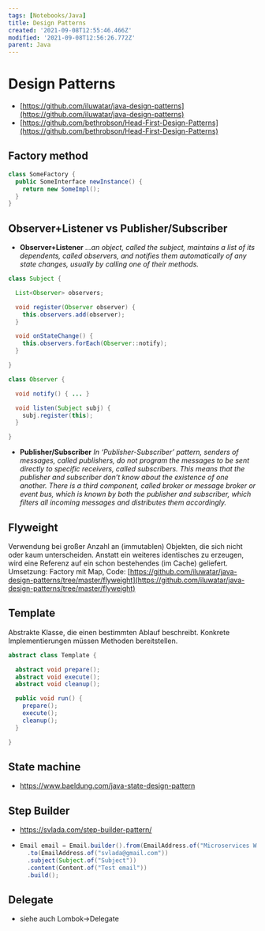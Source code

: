 ```yaml
---
tags: [Notebooks/Java]
title: Design Patterns
created: '2021-09-08T12:55:46.466Z'
modified: '2021-09-08T12:56:26.772Z'
parent: Java
---
```


# Design Patterns
- [https://github.com/iluwatar/java-design-patterns](https://github.com/iluwatar/java-design-patterns)
- [https://github.com/bethrobson/Head-First-Design-Patterns](https://github.com/bethrobson/Head-First-Design-Patterns)

## Factory method
```java
class SomeFactory {
  public SomeInterface newInstance() {
    return new SomeImpl();
  }
}
```


## Observer+Listener vs Publisher/Subscriber
- **Observer+Listener**
*...an object, called the subject, maintains a list of its dependents, called observers, and notifies them automatically of any state changes, usually by calling one of their methods.*

```java
class Subject {

  List<Observer> observers;

  void register(Observer observer) {
    this.observers.add(observer);
  }

  void onStateChange() {
    this.observers.forEach(Observer::notify);
  }

}

class Observer {

  void notify() { ... }

  void listen(Subject subj) {
    subj.register(this);
  }

}
```

- **Publisher/Subscriber**
*In ‘Publisher-Subscriber’ pattern, senders of messages, called publishers, do not program the messages to be sent directly to specific receivers, called subscribers. This means that the publisher and subscriber don’t know about the existence of one another. There is a third component, called broker or message broker or event bus, which is known by both the publisher and subscriber, which filters all incoming messages and distributes them accordingly.*


## Flyweight
Verwendung bei großer Anzahl an (immutablen) Objekten, die sich nicht oder kaum unterscheiden. Anstatt ein weiteres identisches zu erzeugen, wird eine Referenz auf ein schon bestehendes (im Cache) geliefert. Umsetzung: Factory mit Map,
Code: [https://github.com/iluwatar/java-design-patterns/tree/master/flyweight](https://github.com/iluwatar/java-design-patterns/tree/master/flyweight)


## Template
Abstrakte Klasse, die einen bestimmten Ablauf beschreibt. Konkrete Implementierungen müssen Methoden bereitstellen.

```java
abstract class Template {

  abstract void prepare();
  abstract void execute();
  abstract void cleanup();

  public void run() {
    prepare();
    execute();
    cleanup();
  }

}
```


## State machine
- https://www.baeldung.com/java-state-design-pattern


## Step Builder
- https://svlada.com/step-builder-pattern/
- ```java
  Email email = Email.builder().from(EmailAddress.of("Microservices Weekly <mw@microservicesweekly.com>"))
	.to(EmailAddress.of("svlada@gmail.com"))
	.subject(Subject.of("Subject"))
	.content(Content.of("Test email"))
	.build();
  ```


## Delegate
- siehe auch Lombok->Delegate